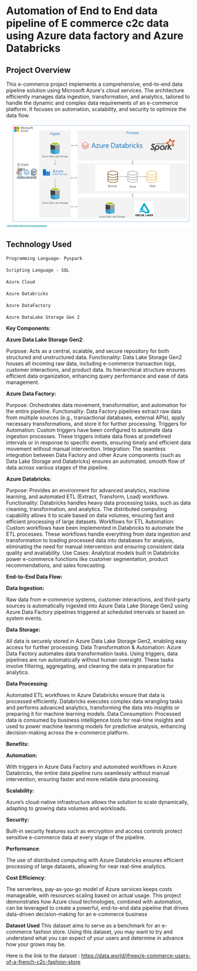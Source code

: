 # Automation of End to End data pipeline of E commerce c2c data using Azure data factory and Azure Databricks
## Project Overview

This e-commerce project implements a comprehensive, end-to-end data pipeline solution using Microsoft Azure's cloud services. The architecture efficiently manages data ingestion, transformation, and analytics, tailored to handle the dynamic and complex data requirements of an e-commerce platform. It focuses on automation, scalability, and security to optimize the data flow.


![Architecture](Architecture.jpg)


## Technology Used

    Programming Language- Pyspark 
    
    Scripting Language - SQL
    
    Azure Cloud
    
    Azure Databricks
    
    Azure DataFactory
    
    Azure DataLake Storage Gen 2



**Key Components**:

**Azure Data Lake Storage Gen2**:

Purpose: Acts as a central, scalable, and secure repository for both structured and unstructured data.
Functionality: Data Lake Storage Gen2 houses all incoming raw data, including e-commerce transaction logs, customer interactions, and product data. Its hierarchical structure ensures efficient data organization, enhancing query performance and ease of data management.

**Azure Data Factory:**

Purpose: Orchestrates data movement, transformation, and automation for the entire pipeline.
Functionality: Data Factory pipelines extract raw data from multiple sources (e.g., transactional databases, external APIs), apply necessary transformations, and store it for further processing.
Triggers for Automation: Custom triggers have been configured to automate data ingestion processes. These triggers initiate data flows at predefined intervals or in response to specific events, ensuring timely and efficient data movement without manual intervention.
Integration: The seamless integration between Data Factory and other Azure components (such as Data Lake Storage and Databricks) ensures an automated, smooth flow of data across various stages of the pipeline.

**Azure Databricks:**

Purpose: Provides an environment for advanced analytics, machine learning, and automated ETL (Extract, Transform, Load) workflows.
Functionality: Databricks handles heavy data processing tasks, such as data cleaning, transformation, and analytics. The distributed computing capability allows it to scale based on data volumes, ensuring fast and efficient processing of large datasets.
Workflows for ETL Automation: Custom workflows have been implemented in Databricks to automate the ETL processes. These workflows handle everything from data ingestion and transformation to loading processed data into databases for analysis, eliminating the need for manual intervention and ensuring consistent data quality and availability.
Use Cases: Analytical models built in Databricks power e-commerce functions like customer segmentation, product recommendations, and sales forecasting.


**End-to-End Data Flow:**

**Data Ingestion:**

Raw data from e-commerce systems, customer interactions, and third-party sources is automatically ingested into Azure Data Lake Storage Gen2 using Azure Data Factory pipelines triggered at scheduled intervals or based on system events.

**Data Storage:**

All data is securely stored in Azure Data Lake Storage Gen2, enabling easy access for further processing.
Data Transformation & Automation: Azure Data Factory automates data transformation tasks. Using triggers, data pipelines are run automatically without human oversight. These tasks involve filtering, aggregating, and cleaning the data in preparation for analytics.

**Data Processing**:

Automated ETL workflows in Azure Databricks ensure that data is processed efficiently. Databricks executes complex data wrangling tasks and performs advanced analytics, transforming the data into insights or preparing it for machine learning models.
Data Consumption: Processed data is consumed by business intelligence tools for real-time insights and used to power machine learning models for predictive analysis, enhancing decision-making across the e-commerce platform.

**Benefits:**

**Automation:**

With triggers in Azure Data Factory and automated workflows in Azure Databricks, the entire data pipeline runs seamlessly without manual intervention, ensuring faster and more reliable data processing.

**Scalability:** 

Azure’s cloud-native infrastructure allows the solution to scale dynamically, adapting to growing data volumes and workloads.

**Security:**

Built-in security features such as encryption and access controls protect sensitive e-commerce data at every stage of the pipeline.

**Performance**:

The use of distributed computing with Azure Databricks ensures efficient processing of large datasets, allowing for near real-time analytics.

**Cost Efficiency**:

The serverless, pay-as-you-go model of Azure services keeps costs manageable, with resources scaling based on actual usage.
This project demonstrates how Azure cloud technologies, combined with automation, can be leveraged to create a powerful, end-to-end data pipeline that drives data-driven decision-making for an e-commerce business



**Dataset Used**
This dataset aims to serve as a benchmark for an e-commerce fashion store. Using this dataset, you may want to try and understand what you can expect of your users and determine in advance how your grows may be.

Here is the link to the dataset : https://data.world/jfreex/e-commerce-users-of-a-french-c2c-fashion-store
